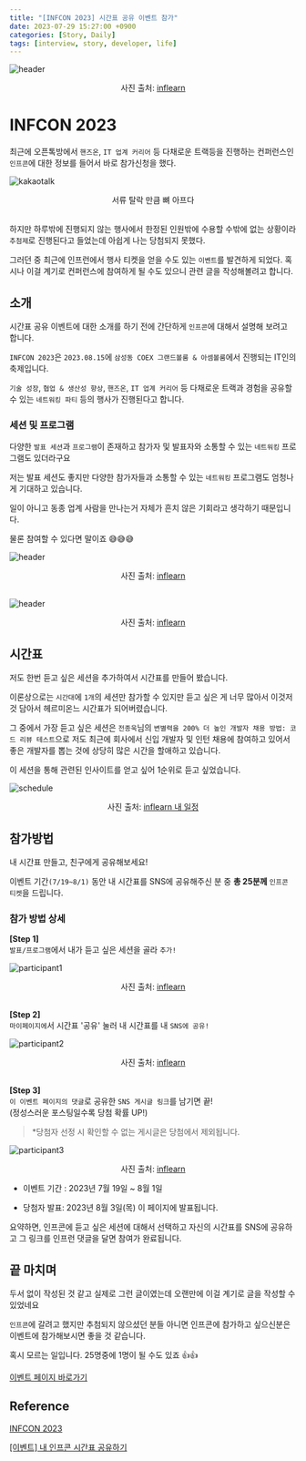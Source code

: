 ```yaml
---
title: "[INFCON 2023] 시간표 공유 이벤트 참가"
date: 2023-07-29 15:27:00 +0900
categories: [Story, Daily]
tags: [interview, story, developer, life]
---
```


![header](/assets/img/posts/infcon-header.png) <br>
<div style="text-align: center;">
사진 출처: <a href="https://www.inflearn.com/pages/infcon-2023-event-schedule">inflearn</a>
</div>

# INFCON 2023
최근에 오픈톡방에서 `핸즈온`, `IT 업계 커리어` 등 다채로운 트랙등을 진행하는 컨퍼런스인 `인프콘`에 대한 정보를 들어서 바로 참가신청을 했다.

![kakaotalk](/assets/img/posts/infcon-kakaotalk.jpg) <br>
<div style=" text-align: center;">
서류 탈락 만큼 뼈 아프다
</div>
<br>

하지만 하루밖에 진행되지 않는 행사에서 한정된 인원밖에 수용할 수밖에 없는 상황이라 `추첨제`로 진행된다고 들었는데 아쉽게 나는 당첨되지 못했다.

그러던 중 최근에 인프런에서 행사 티켓을 얻을 수도 있는 `이벤트`를 발견하게 되었다. 혹시나 이걸 계기로 컨퍼런스에 참여하게 될 수도 있으니 관련 글을 작성해볼려고 합니다.

## 소개
시간표 공유 이벤트에 대한 소개를 하기 전에 간단하게 `인프콘`에 대해서 설명해 보려고 합니다.

`INFCON 2023`은 `2023.08.15`에 `삼성동 COEX 그랜드볼룸 & 아셈볼룸`에서 진행되는 IT인의 축제입니다.

`기술 성장`, `협업 & 생산성 향상`,  `핸즈온`, `IT 업계 커리어` 등 다채로운 트랙과 경험을 공유할 수 있는 `네트워킹 파티` 등의 행사가 진행된다고 합니다.

### 세션 및 프로그램
다양한 `발표 세션`과 `프로그램`이 존재하고 참가자 및 발표자와 소통할 수 있는 `네트워킹` 프로그램도 있더라구요

저는 발표 세션도 좋지만 다양한 참가자들과 소통할 수 있는 `네트워킹` 프로그램도 엄청나게 기대하고 있습니다. 

일이 아니고 동종 업계 사람을 만나는거 자체가 흔치 않은 기회라고 생각하기 때문입니다.

물론 참여할 수 있다면 말이죠 😅😅😅

![header](/assets/img/posts/infcon-presentation.png) <br>
<div style="text-align: center;">
사진 출처: <a href="https://www.inflearn.com/conf/infcon-2023/session?category=speaker">inflearn</a>
</div>

<br>

![header](/assets/img/posts/infcon-program.png) <br>
<div style="text-align: center;">
사진 출처: <a href="https://www.inflearn.com/conf/infcon-2023/session?category=program">inflearn</a>
</div>

## 시간표
저도 한번 듣고 싶은 세션을 추가하여서 시간표를 만들어 봤습니다.

이론상으로는 `시간대`에 `1개`의 세션만 참가할 수 있지만 듣고 싶은 게 너무 많아서 이것저것 담아서 헤르미온느 시간표가 되어버렸습니다.

그 중에서 가장 듣고 싶은 세션은 `전종욱`님의 `변별력을 200% 더 높인 개발자 채용 방법: 코드 리뷰 테스트`으로 
저도 최근에 회사에서 신입 개발자 및 인턴 채용에 참여하고 있어서 좋은 개발자를 뽑는 것에 상당히 많은 시간을 할애하고 있습니다.

이 세션을 통해 관련된 인사이트를 얻고 싶어 1순위로 듣고 싶었습니다.

![schedule](/assets/img/posts/infcon-schedule.png) <br>
<div style="text-align: center;">
사진 출처: <a href="https://www.inflearn.com/infcon-2023/schedule/share?id=244580&hash=lime17442%40056bd45c&name=lime17442">inflearn 내 일정</a>
</div>

## 참가방법
내 시간표 만들고, 친구에게 공유해보세요!

이벤트 기간`(7/19~8/1)` 동안 내 시간표를 SNS에 공유해주신 분 중 **총 25분께** `인프콘 티켓`을 드립니다.

### 참가 방법 상세
**[Step 1]** <br>
`발표/프로그램`에서 내가 듣고 싶은 세션을 골라 `추가!`

![participant1](/assets/img/posts/infcon-participant-1.jpg) <br>
<div style="text-align: center;">
사진 출처: <a href="https://www.inflearn.com/pages/infcon-2023-event-schedule">inflearn</a>
</div>

<br>

**[Step 2]** <br>
`마이페이지에`서 시간표 '공유' 눌러 내 시간표를 내 `SNS에 공유!`

![participant2](/assets/img/posts/infcon-participant-2.jpg) <br>
<div style="text-align: center;">
사진 출처: <a href="https://www.inflearn.com/pages/infcon-2023-event-schedule">inflearn</a>
</div>

<br>

**[Step 3]** <br>
`이 이벤트 페이지의 댓글`로 공유한 `SNS 게시글 링크`를 남기면 끝! <br>
(정성스러운 포스팅일수록 당첨 확률 UP!)

> *당첨자 선정 시 확인할 수 없는 게시글은 당첨에서 제외됩니다.

![participant3](/assets/img/posts/infcon-participant-3.jpg) <br>
<div style="text-align: center;">
사진 출처: <a href="https://www.inflearn.com/pages/infcon-2023-event-schedule">inflearn</a>
</div>

- 이벤트 기간 : 2023년 7월 19일 ~ 8월 1일


- 당첨자 발표: 2023년 8월 3일(목) 이 페이지에 발표됩니다.


요약하면, 인프콘에 듣고 싶은 세션에 대해서 선택하고 자신의 시간표를 SNS에 공유하고 그 링크를 인프런 댓글을 달면 참여가 완료됩니다.

## 끝 마치며
두서 없이 작성된 것 같고 실제로 그런 글이였는데 오랜만에 이걸 계기로 글을 작성할 수 있었네요

`인프콘`에 갈려고 했지만 추첨되지 않으셨던 분들 아니면 인프콘에 참가하고 싶으신분은 이벤트에 참가해보시면 좋을 것 같습니다.

혹시 모르는 일입니다. 25명중에 1명이 될 수도 있죠 👍👍

[이벤트 페이지 바로가기](https://www.inflearn.com/pages/infcon-2023-event-schedule)

## Reference

[INFCON 2023](https://www.inflearn.com/conf/infcon-2023)

[[이벤트] 내 인프콘 시간표 공유하기](https://www.inflearn.com/pages/infcon-2023-event-schedule)

